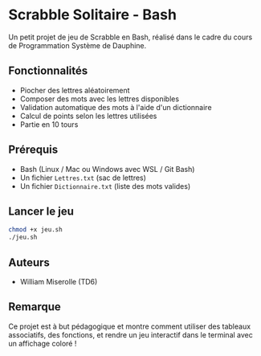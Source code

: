 # Scrabble Solitaire - Bash

Un petit projet de jeu de Scrabble en Bash, réalisé dans le cadre du cours de Programmation Système de Dauphine.

## Fonctionnalités
- Piocher des lettres aléatoirement
- Composer des mots avec les lettres disponibles
- Validation automatique des mots à l'aide d'un dictionnaire
- Calcul de points selon les lettres utilisées
- Partie en 10 tours

## Prérequis
- Bash (Linux / Mac ou Windows avec WSL / Git Bash)
- Un fichier `Lettres.txt` (sac de lettres)
- Un fichier `Dictionnaire.txt` (liste des mots valides)

## Lancer le jeu
```bash
chmod +x jeu.sh
./jeu.sh
```

## Auteurs
- William Miserolle (TD6)

## Remarque
Ce projet est à but pédagogique et montre comment utiliser des tableaux associatifs, des fonctions, et rendre un jeu interactif dans le terminal avec un affichage coloré !

